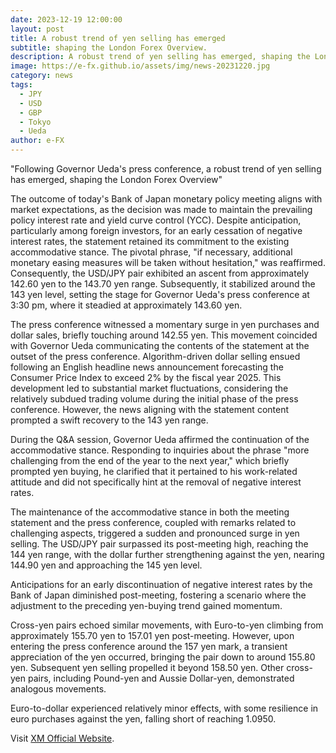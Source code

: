 ```yaml
---
date: 2023-12-19 12:00:00
layout: post
title: A robust trend of yen selling has emerged
subtitle: shaping the London Forex Overview.
description: A robust trend of yen selling has emerged, shaping the London Forex Overview.
image: https://e-fx.github.io/assets/img/news-20231220.jpg
category: news
tags:
  - JPY
  - USD
  - GBP
  - Tokyo
  - Ueda
author: e-FX
---
```


"Following Governor Ueda's press conference, a robust trend of yen selling has emerged, shaping the London Forex Overview"

The outcome of today's Bank of Japan monetary policy meeting aligns with market expectations, as the decision was made to maintain the prevailing policy interest rate and yield curve control (YCC). Despite anticipation, particularly among foreign investors, for an early cessation of negative interest rates, the statement retained its commitment to the existing accommodative stance. The pivotal phrase, "if necessary, additional monetary easing measures will be taken without hesitation," was reaffirmed. Consequently, the USD/JPY pair exhibited an ascent from approximately 142.60 yen to the 143.70 yen range. Subsequently, it stabilized around the 143 yen level, setting the stage for Governor Ueda's press conference at 3:30 pm, where it steadied at approximately 143.60 yen.

The press conference witnessed a momentary surge in yen purchases and dollar sales, briefly touching around 142.55 yen. This movement coincided with Governor Ueda communicating the contents of the statement at the outset of the press conference. Algorithm-driven dollar selling ensued following an English headline news announcement forecasting the Consumer Price Index to exceed 2% by the fiscal year 2025. This development led to substantial market fluctuations, considering the relatively subdued trading volume during the initial phase of the press conference. However, the news aligning with the statement content prompted a swift recovery to the 143 yen range.

During the Q&A session, Governor Ueda affirmed the continuation of the accommodative stance. Responding to inquiries about the phrase "more challenging from the end of the year to the next year," which briefly prompted yen buying, he clarified that it pertained to his work-related attitude and did not specifically hint at the removal of negative interest rates.

The maintenance of the accommodative stance in both the meeting statement and the press conference, coupled with remarks related to challenging aspects, triggered a sudden and pronounced surge in yen selling. The USD/JPY pair surpassed its post-meeting high, reaching the 144 yen range, with the dollar further strengthening against the yen, nearing 144.90 yen and approaching the 145 yen level.

Anticipations for an early discontinuation of negative interest rates by the Bank of Japan diminished post-meeting, fostering a scenario where the adjustment to the preceding yen-buying trend gained momentum.

Cross-yen pairs echoed similar movements, with Euro-to-yen climbing from approximately 155.70 yen to 157.01 yen post-meeting. However, upon entering the press conference around the 157 yen mark, a transient appreciation of the yen occurred, bringing the pair down to around 155.80 yen. Subsequent yen selling propelled it beyond 158.50 yen. Other cross-yen pairs, including Pound-yen and Aussie Dollar-yen, demonstrated analogous movements.

Euro-to-dollar experienced relatively minor effects, with some resilience in euro purchases against the yen, falling short of reaching 1.0950.

Visit [XM Official Website](https://clicks.pipaffiliates.com/c?c=550036&l=en&p=0).